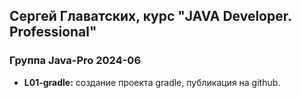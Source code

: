 ## Сергей Главатских, курс "JAVA Developer. Professional"
### Группа Java-Pro 2024-06

+ **L01-gradle:** создание проекта gradle, публикация на github. 
